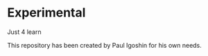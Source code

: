 # Experimental
Just 4 learn

This repository has been created by Paul <Algernon> Igoshin for his own needs. 
